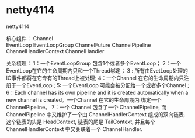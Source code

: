 # netty4114
netty4114



核心组件：
Channel  
EventLoop EventLoopGroup 
ChannelFuture 
ChannelPipeline 
ChannelHandlerContext 
ChannelHandler

关系梳理：
  1：一个EventLoopGroup 包含1个或者多个EventLoop；
  2：一个EventLoop在它的生命周期内只和一个Thread绑定；
  3 : 所有由EvetLoop处理的IO事件都将在它专有的Thread上被处理;
  4：一个Channel 在它的生命周期内只注册于一个EventLoop ;
  5: 一个EventLoop 可能会被分配给一个或者多个Channel  ;
  6：Each channel has its own pipeline and it is created automatically when a new channel is created。一个Channel 在它的生命周期内  绑定一个ChannelPipeline。
7：一个 Channel 包含了一个 ChannelPipeline, 而 ChannelPipeline 中又维护了一个由 ChannelHandlerContext 组成的双向链表. 这个链表的头是 HeadContext, 链表的尾是 TailContext, 并且每个 ChannelHandlerContext 中又关联着一个 ChannelHandler.
